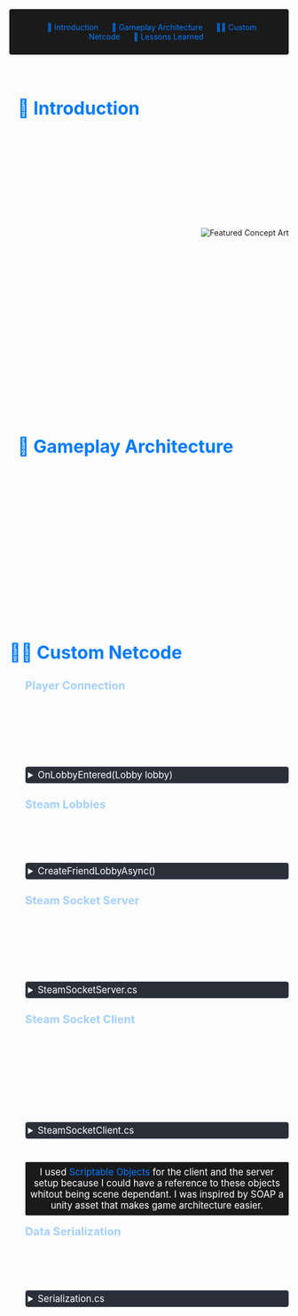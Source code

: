<!-- Summary Section with Navigation -->

<div style="background:rgb(26, 26, 26); padding: 1.5rem; margin-bottom: 2rem; border-radius: 4px; text-align: center;">
<a href="#introduction" style="color: #007bff; text-decoration: none; margin: 0 10px;">🌟 Introduction</a>
<a href="#game" style="color: #007bff; text-decoration: none; margin: 0 10px;">👾 Gameplay Architecture </a>
<a href="#steam" style="color: #007bff; text-decoration: none; margin: 0 10px;">👨‍💻 Custom Netcode</a>
<a href="#lesson" style="color: #007bff; text-decoration: none; margin: 0 10px;">📌 Lessons Learned </a>

</div>

<!-- Main Content with Anchor -->
<div id="introduction" style="display: flex; align-items: center; margin: 2rem 0;">
    <div style="flex: 1; padding: 0 15px; color: #fff;">
        <h2 style="font-size: 2rem; color: #007bff;">🌟 Introduction</h2>
        <p>
            Quantictactoe is a personal project I developed after completing an intensive one-month class on multiplayer game development (learn more about this class in the Space Multiplayer project). Inspired by the classic game of Tic-Tac-Toe, I aimed to create a more complex and strategic multiplayer experience by introducing a layered 3x3 grid system and integrating it with Steamworks for online play.
        </p>
        <p>
            Using Unity Engine and C#, I implemented advanced features such as Steam lobby creation, socket-based server-client communication, and data serialization. Notably, I created my own custom netcode using Steam Datagram Relay (SDR) instead of relying on pre-built solutions like Netcode for GameObjects, which allowed me to gain a deeper understanding of low-level networking.
        </p>
        <p>
            This project not only solidified my understanding of multiplayer systems but also allowed me to explore a different API such as Steamworks (on previous projects I used Enet or winsock).
        </p>
    </div>
    <img src="https://media.discordapp.net/attachments/1212459753343557682/1348978988139417680/lrs01_1.png?ex=67d216d5&is=67d0c555&hm=2c763f3c0b7a6f4fa3508069ea36d77d3164b346ce864e0af9ad709e1ec2ff35&=&format=webp&quality=lossless&width=1175&height=940" 
         alt="Featured Concept Art" 
         style="margin-left: 12px;">
</div>


<div id="game" style="display: flex; align-items: center; margin: 2rem 0;">
    <div style="flex: 1; padding: 0 15px; color: #fff;">
        <h2 style="font-size: 2rem; color: #007bff;">👾 Gameplay Architecture</h2>
        <p>
            The game is based on Ultimate Tic-Tac-Toe, a strategic twist on the classic game, played on a 3x3 grid of smaller 3x3 grids. Players take turns placing their marks (X or O), with the first move allowed anywhere. Each subsequent move is determined by the previous one—the small grid you play in corresponds to the position of the last move within its grid. 
        </p>
        <p>
            If a player wins a small grid, it’s claimed, and the next time that grid is targeted, the player can place their mark anywhere.
        </p>
        <p>
            The goal is to win three small grids in a row, column, or diagonal on the larger grid. This game combines tactical depth and foresight, making it a challenging and engaging experience.
        </p>
    </div>
</div>

<div id="steam" style="display: flex; align-items: center; margin: 2rem 0;">
    <div style="flex: 1; color: #fff;">
        <h2 style="font-size: 2rem; color: #007bff;">👨‍💻 Custom Netcode</h2>
        <ul style="font-size: 120%;">
        <li style= "padding-bottom: 15px">
                <span style="color:rgb(164, 208, 255); font-weight: bold;  font-size: 120%">Player Connection</span>
                <p>
                    Each player when launching the game create a friends only lobby. Then when the player join a lobby it create or join the steam socket server based on who is the host. The host's SteamId is used as the "key" to connect to the socket server;
                </p>
                    <details style="margin: 10px 0; border: 1px solid #3d4450; border-radius: 4px;">
        <summary style="cursor: pointer; padding: 4px; background-color: #2a2f3a; color: #fff;">
            OnLobbyEntered(Lobby lobby)
        </summary>
        <div style="background-color: #1a1a1a; border-radius: 0 0 4px 4px;">
<div>

    private void OnLobbyEntered(Lobby lobby)
    {
        "Lobby Entered".Log();
        if (connectionManager != null)
        {
            connectionManager.Close();
        }

        if (socketManager != null)
        {
            socketManager.Close();
        }

        currentLobby = lobby;

        if (lobby.Owner.Id == SteamClient.SteamId)
        {
            socketManager = SteamNetworkingSockets.CreateRelaySocket(0, server);
            server.ResetPlayers();
        }
        connectionManager = SteamNetworkingSockets.ConnectRelay(lobby.Owner.Id, 0, client);
    }

</div>
                </details>
            </li>
            <li style= "padding-bottom: 15px">
                <span style="color:rgb(164, 208, 255); font-weight: bold;  font-size: 120%">Steam Lobbies</span>
                <p>
                    I used Facepunch API to make lobbies when needed, such as when a friend sends an invite or when you want to join a public lobby.
                </p>
                    <details style="margin: 10px 0; border: 1px solid #3d4450; border-radius: 4px;">
        <summary style="cursor: pointer; padding: 4px; background-color: #2a2f3a; color: #fff;">
            CreateFriendLobbyAsync()
        </summary>
        <div style="background-color: #1a1a1a; border-radius: 0 0 4px 4px;">
<div>

    public async void CreateFriendLobbyAsync()
    {
        try
        {
            var createLobbyResult = await SteamMatchmaking.CreateLobbyAsync(maxPlayer);
            if (createLobbyResult.HasValue)
            {
                currentLobby = createLobbyResult.Value;

                currentLobby.SetFriendsOnly();
                currentLobby.SetJoinable(true);
            }
            else
            {
                Debug.LogError("Failed to create lobby.");
            }
        }
        catch (System.Exception ex)
        {
            Debug.LogError($"Error creating lobby: {ex.Message}");
        }
    }

</div>
                </details>
            </li>
            <li style= "padding-bottom: 15px">
    <span style="color:rgb(164, 208, 255); font-weight: bold;  font-size: 120%">Steam Socket Server</span>
    <p>
        This class handles the server-side logic that manage player connections, player data, and game states using Steamworks networking. It implements the `ISocketManager` interface to handle events like connecting, disconnecting, and receiving messages.
    </p>
    <details style="margin: 10px 0; border: 1px solid #3d4450; border-radius: 4px;">
        <summary style="cursor: pointer; padding: 4px; background-color: #2a2f3a; color: #fff;">
            SteamSocketServer.cs
        </summary>
        <div style="background-color: #1a1a1a; border-radius: 0 0 4px 4px;">
<div>

    [CreateAssetMenu(fileName = "SteamSocketServer", menuName = "ScriptableObjects/SteamSocketServer", order = 1)]
    public class SteamSocketServer : ScriptableObject, ISocketManager
    {
        [SerializeField] float waitBeforeStart = 3f;
        static int globalPlayerCount = 0;
        Awaitable waitBegin = null;

        static Dictionary&lt;Connection, PlayerData&gt; players = new();

        public void ResetPlayers()
        {
            players.Clear();
        }

        public void OnConnecting(Connection connection, ConnectionInfo info)
        {
            connection.Accept();
            "Client Try To Connect".Log();
        }

        public void OnConnected(Connection connection, ConnectionInfo info)
        {
            "Client is Connected".Log();

            PlayerData playerData = new PlayerData();
            playerData.connection = connection;
            playerData.steamId = info.Identity.SteamId;
            playerData.playerNum = globalPlayerCount;
            players.Add(connection, playerData);
            globalPlayerCount++;

            if (players.Count != SteamManager.instance.maxPlayer) return;

            globalPlayerCount = 0;
            bigGrid = new();
            bigGrid.Clear();
            for (int i = 0; i < 9; i++)
            {
                bigGrid.Add(new SmallGrid());
            }
            waitForAllType = true;

            foreach (var player in players.Keys)
            {
                PacketBuilder.SendPacket(new LoadScene(2), player, SendType.Reliable);
            }
        }

        public void OnDisconnected(Connection connection, ConnectionInfo info)
        {
            connection.Close();
            "Client Disconnected".Log();
        }

        public void OnMessage(Connection connection, NetIdentity identity, IntPtr data, int size, long messageNum, long recvTime, int channel)
        {
            "Server Receive Packet".Log();
            byte[] byteArray = new byte[size];
            Marshal.Copy(data, byteArray, 0, size);
            int offset = 0;
            Opcode opcode = (Opcode)Serialization.DeserializeU16(byteArray, ref offset);
            switch (opcode)
            {
                case Opcode.Message:
                    {
                        MessagePacket packet = MessagePacket.Deserialize<MessagePacket>(byteArray, ref offset);
                        packet.messsage.Log();
                        break;
                    }
                case Opcode.Ready:
                    {
                        if (players.TryGetValue(connection, out PlayerData player))
                        {
                            player.isReady = true;
                            foreach (var playerConnection in players.Keys)
                            {
                                PacketBuilder.SendPacket(new Ready(player.playerNum), playerConnection, SendType.Reliable);
                            }
                        }
                        CheckToStart();
                        break;
                    }
                case Opcode.CancelReady:
                    {
                        if (players.TryGetValue(connection, out PlayerData player))
                        {
                            player.isReady = false;
                            foreach (var playerConnection in players.Keys)
                            {
                                PacketBuilder.SendPacket(new CancelReady(player.playerNum), playerConnection, SendType.Reliable);
                            }
                            CheckToStart();
                        }
                        break;
                    }
                case Opcode.Play:
                    {
                        if (players.TryGetValue(connection, out PlayerData player))
                        {
                            PlayClient playTurnPacket = PlayClient.Deserialize&lt;PlayClient&gt;(byteArray, ref offset);
                            HandleTurnPakcet(player, playTurnPacket.pos, playTurnPacket.bigPos);
                        }
                        break;
                    }
            }
        }
    }
</div>
        </div>
    </details>
</li>
<li style= "padding-bottom: 15px">
    <span style="color:rgb(164, 208, 255); font-weight: bold;  font-size: 120%">Steam Socket Client</span>
    <p>
        This class handles the client-side logic that send the player's inputs to the server and listen to the server packets. The server's message is send to the reacting GameObject by using C# events that sends the packets data. It implements the `IConnectionManager` interface to handle events like connecting, disconnecting, and receiving messages from the server.
    </p>
    <details style="margin: 10px 0; border: 1px solid #3d4450; border-radius: 4px;">
        <summary style="cursor: pointer; padding: 4px; background-color: #2a2f3a; color: #fff;">
            SteamSocketClient.cs
        </summary>
        <div style="background-color: #1a1a1a; border-radius: 0 0 4px 4px;">
<div>

    [CreateAssetMenu(fileName = "SteamSocketClient", menuName = "ScriptableObjects/SteamSocketClient", order = 1)]
    public class SteamSocketClient : ScriptableObject, IConnectionManager
    {
        public int firstTurn = -1;
        public int playerNum = 0;

        public event Action<int, int, int> playTurn;
        public event Action activateAll;
        public event Action<int> activateSpecified;
        public event Action<int, int> smallWin;
        public event Action<int, float,float> timeUpdate;

        public void OnConnected(ConnectionInfo info)
        {

        }

        public void OnConnecting(ConnectionInfo info)
        {

        }

        public void OnDisconnected(ConnectionInfo info)
        {

        }

        public void OnMessage(IntPtr data, int size, long messageNum, long recvTime, int channel)
        {
            byte[] byteArray = new byte[size];
            Marshal.Copy(data, byteArray, 0, size);
            int offset = 0;
            Opcode opcode = (Opcode)Serialization.DeserializeU16(byteArray, ref offset);
            switch (opcode)
            {
                case Opcode.Message:
                    MessagePacket messagePacket = MessagePacket.Deserialize<MessagePacket>(byteArray, ref offset);
                    messagePacket.messsage.Log();
                    break;
                case Opcode.LoadScene:
                    LoadScene loadScenepacket = LoadScene.Deserialize<LoadScene>(byteArray, ref offset);
                    SceneManager.LoadScene(loadScenepacket.scene);
                    break;
                case Opcode.Ready:
                    Ready readypacket = Ready.Deserialize<Ready>(byteArray, ref offset);
                    SteamManager.instance.Ready(readypacket.playerNum);
                    break;
                case Opcode.CancelReady:
                    CancelReady cancelReadypacket = CancelReady.Deserialize<CancelReady>(byteArray, ref offset);
                    SteamManager.instance.CancelReady(cancelReadypacket.playerNum);
                    break;
                case Opcode.InitGame:
                    InitGame initGame = InitGame.Deserialize<InitGame>(byteArray, ref offset);
                    firstTurn = initGame.firstTurn;
                    playerNum = initGame.playerNum;
                    SceneManager.LoadScene(1);
                    break;
                case Opcode.PlayTurn:
                    PlayTurn playTurnPacket = PlayTurn.Deserialize<PlayTurn>(byteArray, ref offset);
                    playTurn?.Invoke(playTurnPacket.playerNum, playTurnPacket.posBig, playTurnPacket.posSmall);
                    timeUpdate?.Invoke(playTurnPacket.playerNum,playTurnPacket.time0,playTurnPacket.time1);
                    break;
                case Opcode.ActivateAll:
                    activateAll?.Invoke();
                    break;
                case Opcode.ActivateSpe:
                    ActivateSpecified activateSpecifiedPacket = ActivateSpecified.Deserialize<ActivateSpecified>(byteArray, ref offset);
                    activateSpecified?.Invoke(activateSpecifiedPacket.pos);
                    break;
                case Opcode.SmallWin:
                    SmallWin smallWinPacket = SmallWin.Deserialize<SmallWin>(byteArray, ref offset);
                    smallWin?.Invoke(smallWinPacket.bigPos, smallWinPacket.playerNum);
                    break;


            }
        }
    }
</div>
        </div>
    </details>
</li>

<p style="background:rgb(26, 26, 26); padding: 0.5rem; margin-bottom: 1rem; border-radius: 2px; text-align: center;" >
        I used <span style="color: #007bff"> Scriptable Objects</span> for the client and the server setup because I could have a reference to these objects whitout being scene dependant. I was inspired by SOAP a unity asset that makes game architecture easier.
    </p>
            <li style= "padding-bottom: 15px">
                <span style="color:rgb(164, 208, 255); font-weight: bold; font-size: 120%">Data Serialization</span>
                <p>
                    I created a static class with functiun to serialize and deserialize types such as bytes, ushort, short, uint, int, float, Quaternions, Vectors and Color.
                </p>
                    <details style="margin: 10px 0; border: 1px solid #3d4450; border-radius: 4px;">
        <summary style="cursor: pointer; padding: 4px; background-color: #2a2f3a; color: #fff;">
            Serialization.cs
        </summary>
        <div style="background-color: #1a1a1a; border-radius: 0 0 4px 4px;">
<div>

    public static class Serialization
    {
        public static void SerializeColor(List<byte> byteArray, Color value)
        {
            SerializeU8(byteArray, (byte)(value.r));
            SerializeU8(byteArray, (byte)(value.g));
            SerializeU8(byteArray, (byte)(value.b));
            SerializeU8(byteArray, (byte)(value.a));
        }

        public static Color DeserializeColor(byte[] byteArray, ref int offset)
        {
            byte r = DeserializeU8(byteArray, ref offset);
            byte g = DeserializeU8(byteArray, ref offset);
            byte b = DeserializeU8(byteArray, ref offset);
            byte a = DeserializeU8(byteArray, ref offset);

            return new Color(r, g, b, a);
        }

        public static void SerializeVector3(List<byte> byteArray, Vector3 value)
        {
            SerializeF32(byteArray, value.x);
            SerializeF32(byteArray, value.y);
            SerializeF32(byteArray, value.z);
        }

        public static Vector3 DeserializeVector3(byte[] byteArray, ref int offset)
        {
            Vector3 result;
            result.x = DeserializeF32(byteArray, ref offset);
            result.y = DeserializeF32(byteArray, ref offset);
            result.z = DeserializeF32(byteArray, ref offset);
            return result;
        }

        public static void SerializeVector2(List<byte> byteArray, Vector2 value)
        {
            SerializeF32(byteArray, value.x);
            SerializeF32(byteArray, value.y);
        }

        public static Vector2 DeserializeVector2(byte[] byteArray, ref int offset)
        {
            Vector2 result;
            result.x = DeserializeF32(byteArray, ref offset);
            result.y = DeserializeF32(byteArray, ref offset);
            return result;
        }

        public static void SerializeQuaternion(List<byte> byteArray, Quaternion value)
        {
            SerializeF32(byteArray, value.x);
            SerializeF32(byteArray, value.y);
            SerializeF32(byteArray, value.z);
            SerializeF32(byteArray, value.w);
        }

        public static Quaternion DeserializeQuaternion(byte[] byteArray, ref int offset)
        {
            Quaternion result;
            result.x = DeserializeF32(byteArray, ref offset);
            result.y = DeserializeF32(byteArray, ref offset);
            result.z = DeserializeF32(byteArray, ref offset);
            result.w = DeserializeF32(byteArray, ref offset);
            return result;
        }

        public static void SerializeF32(List<byte> byteArray, float value)
        {
            int intRepresentation = BitConverter.ToInt32(BitConverter.GetBytes(value), 0);
            SerializeI32(byteArray, intRepresentation);
        }

        public static float DeserializeF32(byte[] byteArray, ref int offset)
        {
            int intRepresentation = DeserializeI32(byteArray, ref offset);
            return BitConverter.ToSingle(BitConverter.GetBytes(intRepresentation), 0);
        }

        public static void SerializeI8(List<byte> byteArray, sbyte value)
        {
            SerializeU8(byteArray, (byte)value);
        }

        public static sbyte DeserializeI8(byte[] byteArray, ref int offset)
        {
            return (sbyte)DeserializeU8(byteArray, ref offset);
        }

        public static void SerializeI16(List<byte> byteArray, short value)
        {
            SerializeU16(byteArray, (ushort)value);
        }

        public static short DeserializeI16(byte[] byteArray, ref int offset)
        {
            short value = BitConverter.ToInt16(byteArray, offset);
            offset += sizeof(short);
            return IPAddress.NetworkToHostOrder(value);
        }

        public static void SerializeI32(List<byte> byteArray, int value)
        {
            SerializeU32(byteArray, (uint)value);
        }

        public static int DeserializeI32(byte[] byteArray, ref int offset)
        {
            int value = BitConverter.ToInt32(byteArray, offset);
            offset += sizeof(int);
            return IPAddress.NetworkToHostOrder(value);
        }

        public static void SerializeU8(List<byte> byteArray, byte value)
        {
            byteArray.Add(value);
        }

        public static byte DeserializeU8(byte[] byteArray, ref int offset)
        {
            byte value = byteArray[offset];
            offset += sizeof(byte);
            return value;
        }

        public static void SerializeU16(List<byte> byteArray, ushort value)
        {
            value = (ushort)IPAddress.HostToNetworkOrder((short)value);
            byteArray.AddRange(BitConverter.GetBytes(value));
        }

        public static ushort DeserializeU16(byte[] byteArray, ref int offset)
        {
            ushort value = BitConverter.ToUInt16(byteArray, offset);
            offset += sizeof(ushort);
            return (ushort)IPAddress.NetworkToHostOrder((short)value);
        }

        public static void SerializeU32(List<byte> byteArray, uint value)
        {
            value = (uint)IPAddress.HostToNetworkOrder((int)value);
            byteArray.AddRange(BitConverter.GetBytes(value));
        }

        public static uint DeserializeU32(byte[] byteArray, ref int offset)
        {
            uint value = BitConverter.ToUInt32(byteArray, offset);
            offset += sizeof(uint);
            return (uint)IPAddress.NetworkToHostOrder((int)value);
        }

        public static void SerializeString(List<byte> byteArray, string value)
        {
            SerializeU32(byteArray, (uint)value.Length);
            byteArray.AddRange(Encoding.UTF8.GetBytes(value));
        }

        public static string DeserializeString(byte[] byteArray, ref int offset)
        {
            uint length = DeserializeU32(byteArray, ref offset);
            string value = Encoding.UTF8.GetString(byteArray, offset, (int)length);
            offset += (int)length;
            return value;
        }
    }

</div>
                </details>
            </li>
        </ul>
    </div>
</div>